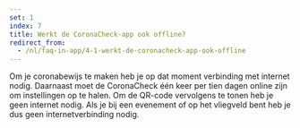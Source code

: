 ```yaml
---
set: 1
index: 7
title: Werkt de CoronaCheck-app ook offline?
redirect_from: 
  - /nl/faq-in-app/4-1-werkt-de-coronacheck-app-ook-offline
---
```

Om je coronabewijs te maken heb je op dat moment verbinding met internet nodig. Daarnaast moet de CoronaCheck één keer per tien dagen online zijn om instellingen op te halen. Om de QR-code vervolgens te tonen heb je geen internet nodig. Als je bij een evenement of op het vliegveld bent heb je dus geen internetverbinding nodig. 
